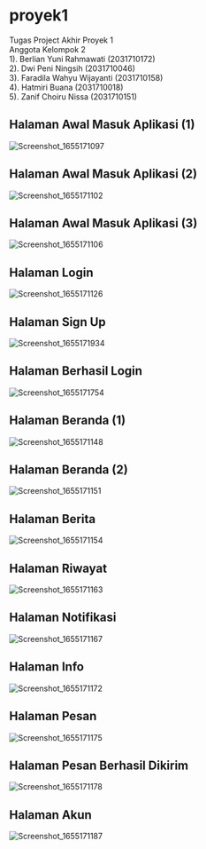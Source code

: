 # proyek1
Tugas Project Akhir Proyek 1 <br>
Anggota Kelompok 2 <br>
1). Berlian Yuni Rahmawati (2031710172) <br>
2). Dwi Peni Ningsih (2031710046) <br>
3). Faradila Wahyu Wijayanti (2031710158) <br>
4). Hatmiri Buana (2031710018) <br>
5). Zanif Choiru Nissa (2031710151) <br>

## Halaman Awal Masuk Aplikasi (1)
![Screenshot_1655171097](https://user-images.githubusercontent.com/88720135/173477092-4dda2eff-3eec-46d9-b2c2-24fadd0b4d97.png)
## Halaman Awal Masuk Aplikasi (2)
![Screenshot_1655171102](https://user-images.githubusercontent.com/88720135/173477114-87b8527e-def2-44dc-95b3-f3b763124da1.png)
## Halaman Awal Masuk Aplikasi (3)
![Screenshot_1655171106](https://user-images.githubusercontent.com/88720135/173477160-d30b39d7-4027-4545-9fe3-ea8621dbb3c4.png)
## Halaman Login
![Screenshot_1655171126](https://user-images.githubusercontent.com/88720135/173477215-1ae9ed38-003a-403d-802f-e7f3b0105629.png)
## Halaman Sign Up
![Screenshot_1655171934](https://user-images.githubusercontent.com/88720135/173477295-4332968b-4bd7-4f1a-bb65-23a9af414ab2.png)
## Halaman Berhasil Login
![Screenshot_1655171754](https://user-images.githubusercontent.com/88720135/173477314-2ea41e66-b072-431f-b1a1-6d1a1703717d.png)
## Halaman Beranda (1)
![Screenshot_1655171148](https://user-images.githubusercontent.com/88720135/173477342-a5d2a9ab-7fc4-4257-b9a1-c1faf89e4d72.png)
## Halaman Beranda (2)
![Screenshot_1655171151](https://user-images.githubusercontent.com/88720135/173477377-2e995fd8-3a4e-4f02-9435-e1321a28d3e2.png)
## Halaman Berita
![Screenshot_1655171154](https://user-images.githubusercontent.com/88720135/173477448-0c5b9f5a-9412-4735-a978-50f7123ace5d.png)
## Halaman Riwayat
![Screenshot_1655171163](https://user-images.githubusercontent.com/88720135/173477499-d0a3a532-c117-423b-a805-09c3b6e5937c.png)
## Halaman Notifikasi
![Screenshot_1655171167](https://user-images.githubusercontent.com/88720135/173477526-5cd1e354-3c94-4d5c-8418-242450d639bf.png)
## Halaman Info
![Screenshot_1655171172](https://user-images.githubusercontent.com/88720135/173477562-751a9389-7571-433a-84d7-56055d5c2a1c.png)
## Halaman Pesan
![Screenshot_1655171175](https://user-images.githubusercontent.com/88720135/173477600-e44de32e-3392-4146-8c8d-228f94c585c5.png)
## Halaman Pesan Berhasil Dikirim
![Screenshot_1655171178](https://user-images.githubusercontent.com/88720135/173477640-6e586a19-e65e-4e57-9a07-d77a7436114f.png)
## Halaman Akun
![Screenshot_1655171187](https://user-images.githubusercontent.com/88720135/173477694-54205ad8-64e7-41cb-917d-74fe26c36b98.png)
